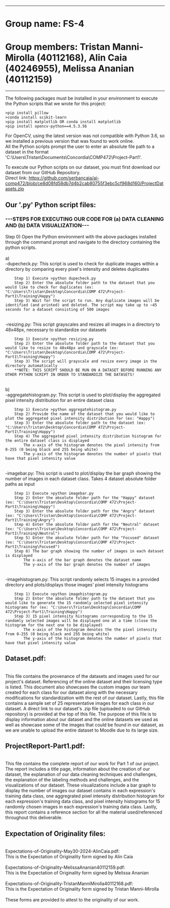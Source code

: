 ------------------------------------------------------------------------------------------------------
# Group name: FS-4  
# Group members: Tristan Manni-Mirolla (40112168), Alin Caia (40246955), Melissa Ananian (40112159)
------------------------------------------------------------------------------------------------------

The following packages must be installed in your environment to execute the Python scripts that we wrote for this project:   

	>pip install pillow  
	>conda install scikit-learn  
	>pip install matplotlib OR conda install matplotlib  
	>pip install opencv-python==4.5.3.56  

For OpenCV, using the latest version was not compatible with Python 3.6, so we installed a previous version that was found to work online.  
All the Python scripts prompt the user to enter an absolute file path to a dataset in the format 'C:\Users\Tristan\Documents\Concordia\COMP472\Project-Part1'.  

To execute our Python scripts on our dataset, you must first download our dataset from our GitHub Repository.  
Direct link: https://github.com/serbancaia/ai-comp472/blob/ce8d08fd58db7d4b2cab80755f3ebc5cf968d160/ProjectDatasets.zip  

## Our '.py' Python script files:  
### ---STEPS FOR EXECUTING OUR CODE FOR (a) DATA CLEANING AND (b) DATA VISUALIZATION---  
Step 0) Open the Python environment with the above packages installed through the command prompt and navigate to the directory containing the python scripts.  
<br />
	a)  
	-dupecheck.py: This script is used to check for duplicate images within a directory by comparing every pixel's intensity and deletes duplicates 
 
		Step 1) Execute >python dupecheck.py  
		Step 2) Enter the absolute folder path to the dataset that you would like to check for duplicates (ex: "C:\Users\Tristan\Desktop\Concordia\COMP 472\Project-Part1\Training\Happy")  
		Step 3) Wait for the script to run. Any duplicate images will be identified (and printed) and deleted. The script may take up to ~45 seconds for a dataset consisting of 500 images  
  <br />
	-resizing.py: This script grayscales and resizes all images in a directory to 48x48px, necessary to standardize our datasets  

		Step 1) Execute >python resizing.py  
		Step 2) Enter the absolute folder path to the dataset that you would like to resize to 48x48px and grayscale (ex: "C:\Users\Tristan\Desktop\Concordia\COMP 472\Project-Part1\Training\Happy")  
		Step 3) The script will grayscale and resize every image in the directory automatically  
		**NOTE: THIS SCRIPT SHOULD BE RUN ON A DATASET BEFORE RUNNING ANY OTHER PYTHON SCRIPT IN ORDER TO STANDARDIZE THE DATASETS!  
  <br />
	b) <br />      
	-aggregatehistogram.py: This script is used to plot/display the aggregated pixel intensity distribution for an entire dataset class  

		Step 1) Execute >python aggregatehistogram.py  
		Step 2) Provide the name of the dataset that you would like to plot the aggregated pixel intensity distribution for (ex: "Happy")  
		Step 3) Enter the absolute folder path to the dataset (ex: "C:\Users\Tristan\Desktop\Concordia\COMP 472\Project-Part1\Training\Happy")  
		Step 4) The aggregated pixel intensity distribution histogram for the entire dataset class is displayed  
			The x-axis of the histogram denotes the pixel intensity from 0-255 (0 being black and 255 being white)  
			The y-axis of the histogram denotes the number of pixels that have that pixel intensity value  
   <br />
	-imagebar.py: This script is used to plot/display the bar graph showing the number of images in each dataset class. Takes 4 dataset absolute folder paths as input  

		Step 1) Execute >python imagebar.py  
		Step 2) Enter the absolute folder path for the "Happy" dataset (ex: "C:\Users\Tristan\Desktop\Concordia\COMP 472\Project-Part1\Training\Happy")  
		Step 3) Enter the absolute folder path for the "Angry" dataset (ex: "C:\Users\Tristan\Desktop\Concordia\COMP 472\Project-Part1\Training\Angry")  
		Step 4) Enter the absolute folder path for the "Neutral" dataset (ex: "C:\Users\Tristan\Desktop\Concordia\COMP 472\Project-Part1\Training\Neutral")  
		Step 5) Enter the absolute folder path for the "Focused" dataset (ex: "C:\Users\Tristan\Desktop\Concordia\COMP 472\Project-Part1\Training\Focused")  
		Step 6) The bar graph showing the number of images in each dataset is displayed  
			The x-axis of the bar graph denotes the dataset name  
			The y-axis of the bar graph denotes the number of images  
   <br />
	-imagehistogram.py: This script randomly selects 15 images in a provided directory and plots/displays those images' pixel intensity histograms  

		Step 1) Execute >python imagehistogram.py  
		Step 2) Enter the absolute folder path to the dataset that you would like to generate the 15 randomly selected pixel intensity histograms for (ex: "C:\Users\Tristan\Desktop\Concordia\COMP 472\Project-Part1\Training\Happy")  
		Step 3) 15 pixel intensity histograms corresponding to the 15 randomly selected images will be displayed one at a time (close the histogram for the next one to be displayed)  
			The x-axis of the histogram denotes the the pixel intensity from 0-255 (0 being black and 255 being white)  
			The y-axis of the histogram denotes the number of pixels that have that pixel intensity value

## Dataset.pdf:  
<br />
	This file contains the provenance of the datasets and images used for our project's dataset. Referencing of the online dataset and
	their licensing type is listed. This document also showcases the custom images our team created for each class for our dataset along
	with the necessary modifications for standardization with the rest of our dataset. Lastly, this file contains a sample set of 25
	representative images for each class in our dataset.  
	A direct link to our dataset's .zip file (uploaded to our GitHub repository) is provided at the top of this file.  
	The purpose of this file is to display information about our dataset and the online datasets we used as well as showcase some of the
	images that could be found in our dataset, as we are unable to upload the entire dataset to Moodle due to its large size.  

## ProjectReport-Part1.pdf:  
<br />
	This file contains the complete report of our work for Part 1 of our project. The report includes a title page, information about the 
	creation of our dataset, the explanation of our data cleaning techniques and challenges, the explanation of the labeling methods and 
	challenges, and the visualizations of our dataset. These visualizations include a bar graph to display the number of images our dataset 
	contains in each expression's training data class, one aggregrated pixel intensity distribution histogram for each expression's training 
	data class, and pixel intensity histograms for 15 randomly chosen images in each expression's training data class. Lastly, this report 
	contains a reference section for all the material used/referenced throughout this deliverable.  

## Expectation of Originality files:  
<br />
	Expectations-of-Originality-May30-2024-AlinCaia.pdf: <br />
		This is the Expectation of Originality form signed by Alin Caia <br />
<br />
	Expectations-of-Originality-MelissaAnanian40112159.pdf: <br />
		This is the Expectation of Originality form signed by Melissa Ananian <br />
<br />
	Expectations-of-Originality-TristanManniMirolla40112168.pdf: <br />
		This is the Expectation of Originality form signed by Tristan Manni-Mirolla <br />
<br />
	These forms are provided to attest to the originality of our work.  
